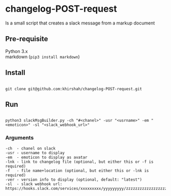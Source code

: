# changelog-POST-request
Is a small script that creates a slack message from a markup document

## Pre-requisite
Python 3.x  
markdown (`pip3 install markdown`)

## Install 
```

git clone git@github.com:khirshah/changelog-POST-request.git

```     

## Run
```

python3 slackMsgBuilder.py -ch "#<chanel>" -usr "<usrname>" -em "<emoticon>" -sl "<slack_webhook_url>"

```

### Arguments
```
-ch  - chanel on slack
-usr - username to display
-em  - emoticon to display as avatar
-lnk - link to changelog file (optional, but either this or -f is required)
-f   - file name+location (optional, but either this or -lnk is required)
-ver - version info to display (optional, default: "latest")
-sl  - slack webhook url: https://hooks.slack.com/services/xxxxxxxxx/yyyyyyyyy/zzzzzzzzzzzzzzzzzzzzzzzz

```
